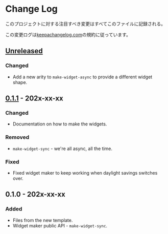 # Change Log

このプロジェクトに対する注目すべき変更はすべてこのファイルに記録される。

この変更ログは[keepachangelog.com](http://keepachangelog.com/)の規約に従っています。

## [Unreleased]

### Changed

- Add a new arity to `make-widget-async` to provide a different widget shape.

## [0.1.1] - 202x-xx-xx

### Changed

- Documentation on how to make the widgets.

### Removed

- `make-widget-sync` - we're all async, all the time.

### Fixed

- Fixed widget maker to keep working when daylight savings switches over.

## 0.1.0 - 202x-xx-xx

### Added

- Files from the new template.
- Widget maker public API - `make-widget-sync`.

[Unreleased]: https://sourcehost.site/your-name/be-external-api-clj/compare/0.1.1...HEAD
[0.1.1]: https://sourcehost.site/your-name/be-external-api-clj/compare/0.1.0...0.1.1

